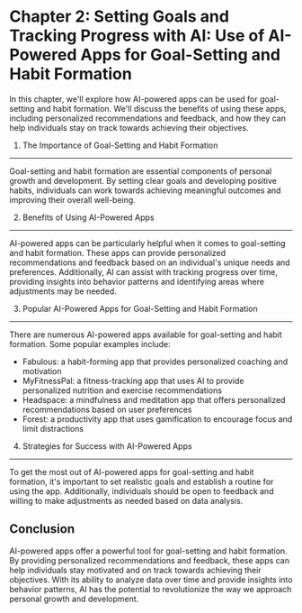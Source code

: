 Chapter 2: Setting Goals and Tracking Progress with AI: Use of AI-Powered Apps for Goal-Setting and Habit Formation
===================================================================================================================

In this chapter, we'll explore how AI-powered apps can be used for goal-setting and habit formation. We'll discuss the benefits of using these apps, including personalized recommendations and feedback, and how they can help individuals stay on track towards achieving their objectives.

1. The Importance of Goal-Setting and Habit Formation
-----------------------------------------------------

Goal-setting and habit formation are essential components of personal growth and development. By setting clear goals and developing positive habits, individuals can work towards achieving meaningful outcomes and improving their overall well-being.

2. Benefits of Using AI-Powered Apps
------------------------------------

AI-powered apps can be particularly helpful when it comes to goal-setting and habit formation. These apps can provide personalized recommendations and feedback based on an individual's unique needs and preferences. Additionally, AI can assist with tracking progress over time, providing insights into behavior patterns and identifying areas where adjustments may be needed.

3. Popular AI-Powered Apps for Goal-Setting and Habit Formation
---------------------------------------------------------------

There are numerous AI-powered apps available for goal-setting and habit formation. Some popular examples include:

* Fabulous: a habit-forming app that provides personalized coaching and motivation
* MyFitnessPal: a fitness-tracking app that uses AI to provide personalized nutrition and exercise recommendations
* Headspace: a mindfulness and meditation app that offers personalized recommendations based on user preferences
* Forest: a productivity app that uses gamification to encourage focus and limit distractions

4. Strategies for Success with AI-Powered Apps
----------------------------------------------

To get the most out of AI-powered apps for goal-setting and habit formation, it's important to set realistic goals and establish a routine for using the app. Additionally, individuals should be open to feedback and willing to make adjustments as needed based on data analysis.

Conclusion
----------

AI-powered apps offer a powerful tool for goal-setting and habit formation. By providing personalized recommendations and feedback, these apps can help individuals stay motivated and on track towards achieving their objectives. With its ability to analyze data over time and provide insights into behavior patterns, AI has the potential to revolutionize the way we approach personal growth and development.

